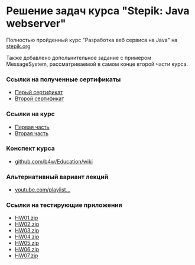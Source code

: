 # Решение задач курса "Stepik: Java webserver"
Полностью пройденный курс "Разработка веб сервиса на Java" на [stepik.org][stepik]

Также добавлено допольнительное задание с примером MessageSystem, рассматриваемой в самом конце второй части курса.



### Ссылки на полученные сертификаты
- [Перый сертификат][first-certificate]
- [Второй сертификат][second-certificate]

### Ссылки на курс
- [Первая часть][first-course]
- [Вторая часть][second-course]

### Конспект курса
- [github.com/b4w/Education/wiki][synopsis]

### Альтернативный вариант лекций
- [youtube.com/playlist...][alt-lectures]


### Ссылки на тестирующие приложения
- [HW01.zip](https://stepik.org/media/attachments/lesson/12196/HW01.zip)
- [HW02.zip](https://stepik.org/media/attachments/lesson/12497/HW02.zip)
- [HW03.zip](https://stepik.org/media/attachments/lesson/12405/HW03.zip)
- [HW04.zip](https://stepik.org/media/attachments/lesson/12403/HW04.zip)
- [HW05.zip](https://stepik.org/media/attachments/lesson/12512/HW05.zip)
- [HW06.zip](https://stepik.org/media/attachments/lesson/13016/HW06.zip)
- [HW07.zip](https://stepik.org/media/attachments/lesson/13019/HW07.zip)


[first-certificate]:  <https://stepik.org/cert/451779>
[second-certificate]: <https://stepik.org/cert/611524>
[stepik]:             <https://stepik.org>
[first-course]:       <https://stepik.org/course/146>
[second-course]:      <https://stepik.org/course/186>
[synopsis]:           <https://github.com/b4w/Education/wiki>
[alt-lectures]:       <https://www.youtube.com/playlist?list=PLrCZzMib1e9qkzxEuU_huxtSAxrW1t9NZ>
